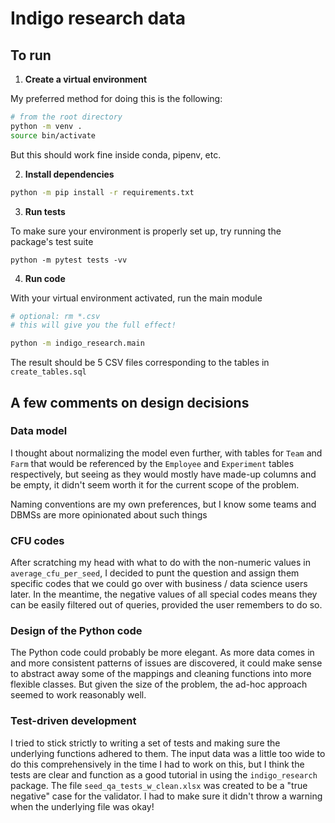# Indigo research data

## To run
  1. **Create a virtual environment**

My preferred method for doing this is the following:
```sh
# from the root directory
python -m venv .
source bin/activate
```

But this should work fine inside conda, pipenv, etc.

  2. **Install dependencies**

```sh
python -m pip install -r requirements.txt
```

  3. **Run tests**

To make sure your environment is properly set up, try running the package's test suite

```
python -m pytest tests -vv
```

  4. **Run code**

With your virtual environment activated, run the main module
```sh
# optional: rm *.csv
# this will give you the full effect!

python -m indigo_research.main
```

The result should be 5 CSV files corresponding to the tables in `create_tables.sql`

## A few comments on design decisions

### Data model

I thought about normalizing the model even further, with tables for `Team` and `Farm` that would be referenced by the `Employee` and `Experiment` tables respectively, but seeing as they would mostly have made-up columns and be empty, it didn't seem worth it for the current scope of the problem.

Naming conventions are my own preferences, but I know some teams and DBMSs are more opinionated about such things

### CFU codes

After scratching my head with what to do with the non-numeric values in `average_cfu_per_seed`, I decided to punt the question and assign them specific codes that we could go over with business / data science users later. In the meantime, the negative values of all special codes means they can be easily filtered out of queries, provided the user remembers to do so.

### Design of the Python code

The Python code could probably be more elegant. As more data comes in and more consistent patterns of issues are discovered, it could make sense to abstract away some of the mappings and cleaning functions into more flexible classes. But given the size of the problem, the ad-hoc approach seemed to work reasonably well.

### Test-driven development

I tried to stick strictly to writing a set of tests and making sure the underlying functions adhered to them. The input data was a little too wide to do this comprehensively in the time I had to work on this, but I think the tests are clear and function as a good tutorial in using the `indigo_research` package. The file `seed_qa_tests_w_clean.xlsx` was created to be a "true negative" case for the validator. I had to make sure it didn't throw a warning when the underlying file was okay!
